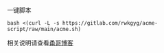 一键脚本
```
bash <(curl -L -s https://gitlab.com/rwkgyg/acme-script/raw/main/acme.sh)
```


相关说明请查看[甬哥博客](https://ygkkk.blogspot.com/2022/03/githubacmeshipstandalonedns.html)


